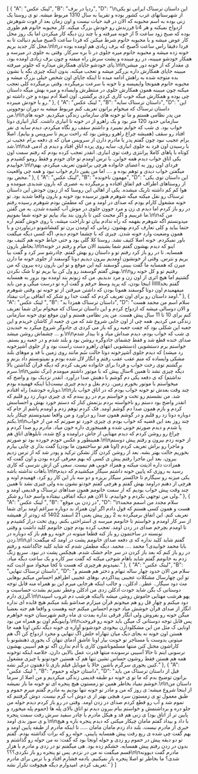 [
  {
    "A": "لینک عکس",
    "B": "ردپا در برف",
    "D": "\nاین داستان ترسناک ایرانی تو یکی از شهرستانهای غرب کشور بوده و تقریبا به سال 1310 مربوط میشه. تو ی روستا یک زنی بوده به اسم محبوبه که الان در قید حیات نیست و اون زمان بعد از فوت شوهرش ازدواج نمیکنه و هر 4تا فرزندش رو خودش بزرگ میکنه. کار محبوبه خانوم هم طوری بوده که صبح زود ساعت 5 از خونه میرفته و با چند زن دیگه کار میکردن اما یک روز محل کار عوض میشه و با محبوبه خانوم شرط میکنن که فردا ساعت 5صبح میایم دنبالت تا به محل کار جدید بریم.\n\nفردا دقیقا راس ساعت 5صبح که برف زیادی هم اومده بوده در خونه زده میشه و محبوبه خانوم میره جلوی در تا بره سرکار. وقتی به جلوی در میرسه و همکار خودشو میبینه، در رو میبنده و پشت سرش راه میفته و چون برف زیادی اومده بود، پای خودشو جاپای همکارش میذاره که جلوتر میرفته.\n\nی مقدار که از خونه دور میشن میبینه جاپای همکارش داره بزرگتر میشه و تعجب میکنه. بدون اینکه چیزی بگه یا نشون بده متوجه شده به راهش ادامه میده تا اینکه جاپای اون شخص خیلی بزرگ میشه و محبوبه خانوم همونجا وایمیسه و تا خونه با سرعت برمیگرده. وقتی برمیگرده کلی تعجب میکنه چون میبینه همون همکارش جلوی در منتظرش وایساده و میره بهش میگه داستان چی بوده و همکارش میگه خوب کاری کردی برگشتی. اون اصلا آدم نبوده و جن داشته تو رو با خودش میبرده."
  },
  {
    "A": "لینک عکس ",
    "B": "داستان ترسناک سایه",
    "D": "این داستان ترسناک که میخوام براتون تعریف کنم مربوط میشه به دوران نوجوونی من.\n\nمن پدر نظامی هستم و ما تو خونه های سازمانی زندگی میکردیم. خونه های سازمانی حدود 120 متر بود و یک راهرو از در خونه تا انباری داشت. کنار انباری دوتا خواب بود. ی شب که خوابم نمیبرد و داشتم سقف رو نگاه میکردم، دیدم سایه ی نفر افتاد رو سقف (همیشه چراغ راهرو روشن بود که راحت بریم تا سرویس و بیایم). اصلا برام عجیب نبود چون گفتم پدر یا مادرم دارن از سرویس میان که ی دفعه برام عجیب تر شد.\n\nبا رسیدن اون فرد به جلوی انباری، سایه روی پرده اتاق افتاد و دیدم ی آدمی قد کوتاه با پاهای کاملا پرانتزی رفت توی انباری. انقدر تعجب کرده بودم که رفتم سمت اون یکی اتاق خواب دیدم همه خوابن. با ترس اومدم تو جای خودم و فقط رومو کشیدم و خوابیدم.\n\nفردای اون روز به اعضای خانواده هرچی براشون تعریف میکردم، بهم میگفتن خواب دیدی و توهم بوده و .... اما من یقین دارم خواب نبود و همه چی واقعیت محض بود."
  },
  {
    "A": "لینک عکس",
    "B": "مهمون ناخونده",
    "D": "این داستان توی یکی از روستاهای اطراف قم اتفاق افتاده و برمیگرده به عصری که بارون شدیدی میومده و هوا کم کم داشته تاریک میشده. یکی از اهالی این روستا که از زبون خودش این داستان ترسناک رو نقل میکنه میگه شوهرم هنوز نرسیده بود خونه و بارون واقعا شدید بود. تو خونه مشغول کارام بودم که صدای در اومد و من که مطمئن بودم شوهرم رسیده رفتم در رو باز کردم اما دیدم ی زن و مرد جوون جلوی در موش آب کشیده شدن. به من گفتن ما غریبیم و اگر محبت کنی تا بارون بند بیاد بیایم تو خونه شما بمونیم.\n\nمن که میدونستم اگه شوهرم بفهمه که راه ندادم بیان تو ناراحت میشه، با روی خوش گفتم آره حتما بیاید و کلی تعارف کردم بهشون. زمانی که اومدن برن تو کفشاشونو درنیاوردن و با همون وضعیت وارد خونه شدن. چیزی که با چشما خودم دیدم، اگه کسی دیگه میگفت باور نمیکردم. خونه اصلا کثیف نشد. روستا کلا گلی بود و حتی حیاط خونه هم کثیف بود بخاطر بارون.\n\nاینو که دیدم بهشون گفتم شما بشینید الان میام و رفتم در خونه همسایه. تا در رو باز کرد رفتم تو و داستان رو بهش گفتم. چادرشو سر کرد و گفت بیا بریم و نترس. وقتی از خونشون اومدیم بیرون دیدیم دوتا گوسفند از جلوی خونه ما دارن میرن که همسایه ما گفت ببینی گوسفند کیه این موقع و تو این بارون زده بیرون که من بهش گفتم گوسفند رو ول کن بیا بریم تو تا شک نکردن.\n\nرفتیم تو و کل خونه رو گشتیم اما هیچ اثری از اون زن و مرد ندیدیم. من که زبونم بند اومده بود بزور به همسایه گفتم بخداااااا اینجا بودن، که پرید وسط حرفم و گفت آره تو درست میگی و من باید میفهمیدم اون دوتا گوسفند همونا بودن که داشتن میرفتن از تو خونه تو. وقتی شوهرم اومد داستان رو برای اون تعریف کردم که گفت خدا رو شکر که اتفاقی برات نیفتاد."
  },
  {
    "A": "لینک عکس ",
    "B": "داستان ترسناک همزدا بد",
    "D": "سلام اسم من محمد هست و الان دوسالی میشه که ازدواج کردم و این داستان ترسناک که میخوام برای شما تعریف کنم برای 10 تا 11 سال پیش هست. من پدر نظامی هستم و اون موقع توی خونه سازمانی زندگی می کردیم. همه چی از اون جایی شروع شد که من ی جعبه از کاشان خریدم و این جعبه این شکلی بود که چفت جعبه رو که باز می کردی ی جادوگر شروع میکرد به خندیدن و ... چشماش روشن میشد.\n\nی شب که خواب بودم، دیدم صداش میاد و تا بیدار شدم صدای خنده قطع شد و فقط چشمای جادوگره روشن بود و بلند شدم و در جعبه رو بستم. خواستم برم دستشویی (دستشویی انتهای راهرو دست راست بود و از جلوی آشپزخونه رد میشد) که دیدم جلوی آشپزخونه دوتا حالت سُم مانند روی زمین با قد و موهای بلند مشکی وایساده که منم عقب عقب رفتم و انگار لال شده بودم و نمیتونستم داد بزنم و برگشتم توی رخت خواب و فردا برای خانواده تعریف کردم که دیگه قرآن گذاشتن بالا سرم.\n\nدیگه چیزی نشد تا همین 4سال پیش که با موتور داشتم میومدم (ترک نشین نداشتم) که ی دفعه یکی دم گوشم با دهنش صدا درآورد. انقدر نزدیک بود و واضح که میخواستم با موتور بخورم زمین. زدم بغل و دیدم چیزی نیست(با اینکه فهمیده بودم دوباره خودشه) راه افتادم.\n\nچند وقت بعدش تو خونه خواب بودم که در اتاق خواب باز شد. من نشستم رو تخت و خواستم برم در رو ببندم که ی چیزی دوبار زد رو قلبم که انقدر واضح بود دستم رو ناخواسته بردم بزنمش کنار که دستم خورد بهش و احساسش کردم و بازم همون صدا دم گوشم اومد. فک کردم توهم زدم و اومدم پاشم از جام که دوباره دوتا زد رو قلبم و در گوشم همون صدا رو درآورد و من واقعا نمیدونستم چیکار باید بکنم.\n\nچند روز بعد این قضیه که خواب بودم ی چیزی خورد تو صورتم که من از خواب پا شدم و دیدم صورتم خونی شده و همینجوری داره خون میاد. مادرم رو صدا کردم و چراغ رو روشن کردم که دیدم مهتابی از جاش دراومده و کج شده، تابلوهای اتاق هم همینطور و عکس خودم خورده بود تو صورتم.\n\nاز خونه زدم بیرون و رفتم پیش دوستم و ماجرا رو براش تعریف کردم (اونا هم تو ساختمون ما بودن) گفت بذار ی چایی بیارم بخوریم حالت بهتر بشه. بعد از روشن کردن گاز نشکن ترکید و پودر شد که از ترس زدیم بیرون. بعد این ماجرا رفتم پیش ی کسی که بهم معرفی کرده بودن و اون گفت که همزادت داره اذیتت میکنه و همزاد خوبی هم نیست. سعی کن ازش نترسی که کاری باهات نداشته باشه.\n\nرسید به روزی که پایین خونه داشتم سیگار میکشیدم که دیدم یکی میزنه رو سیگارم تا خاکستر سیگار بریزه و دو سه بار این کار رو کرد. فهمیدم اونه و هرچی از دهنم دراومد بهش گفتم و هرچی گفتم خودتو نشون بده ولی چیزی نشد تا همین چند وقت پیش خواب بودیم که از سمت خانومم همون صداهای ترسناک و قدیمی اومد و ولی من توجهی نکردم و خوابیدم. تا الان هم دیگه اتفاقی نیفتاده واسم خدا رو شکر."
  },
  {
    "A": "لینک عکس ",
    "B": "در زدن بی موقع",
    "D": "\nسلام مجدد من اسمم محمد هست و همون کسی هستم که قول دادم اگر اون همزاد بد دوباره سراغم اومد برای شما تعریف کنم. این اتفاق برمیگرده به 2 روز پیش یعنی 21 اسفند 1402 که زودتر از همیشه از سر کار اومدم و خواستم تا خانومم میرسه ی استراحتی بکنم. روی تخت دراز کشیدم و تا اومدم بچرخم صدای در زدن اومد. تعجب کرده بودم چون خانومم کلید داشت و وقتی تونسته در ساختمون رو باز کنه قطعا میتونه در خونه رو هم باز که دوباره در زدن.\n\nگفتم شاید کلید نداره که ی دفعه صدای خانومم پشت در اومد که میگفت: ای بابا محمد خوابیدی؟ محمد .... محمد. دیگه مطمئن شدم که شاید کلید جاگذاشته و رفتم در رو باز کنم که بعد باز کردن در سر جام خشک شدم. هیچکس پشت در نبود. سریع زنگ زدم به خانومم گفتم شاید باهام شوخی میکنه که گفت سر کاره و یک ساعت دیگه میاد. نمیدونم هرچیزی که هست تا کجا میخواد منو اذیت کنه."
  },
  {
    "A": "لینک عکس",
    "B": "داستان ترسناک تنهایی",
    "D": "سلام من الان حدود چهار ساله تنهام و دختر هم هستم و تو این چهارسال مشکلات عجیبی پیداکردم. بوهای عجیبی اطرافم احساس میکنم بوهایی مث دود سیگار.. عطر.. ادکلن.. و جالب اینکه هرجایی میرم این بو همراه منه قابل توجه دوستانی ک بگن شاید خودت ادکلن زدی من ادکلن وعطر نمیزنم بشدت حساسیت و آلرژی دارم.\n\nیهو هرشب مهتابی خاموش روشن میشه بااینکه هرشب دم غروب اسپند دود میکنم و چهار قل رو هم میخونم قرآن میزارم صداشو بلند میکنم هیچ فایده ای نداره انگار از صدای قرآن خوشش میاد خودم احساس میکنم جنه وهست و واقعا هم جنه بعضیا میگن خونه رو بفروش ولی انگار فرقی نداره بمدت ی ماه رفتم شهرستان خونه خواهرم واینوبگم اون بو همراه من بود.\n\nپس قابل توجه دوستانی ک میگن باید خونه رو فروخت اونایی ک مثل من این مشکلودارن بیخودی خودشونو آواره ی خونه دیگه نکنن اونا همه جا هستن اون خونه نه یجای دیگ میان تنهاراه حلش اگ تنهایی و مجرد ازدواج کن اگ هم میتونی یدوست یا مستاجر تو خونت بیار اونا عاشق آدمای تنهان ک یجوری ذهنشونو با کاراشون مختل کنن منتها مسلموناشون کاری با آدم ندارن اگه تو هم آسیبی بهشون نرسونی اینم تا حالا آسیبی نرسونده منتها قدرت عمل بالایی دارن. خلاصه اینکه توخونه همه هم هستن فقط روشون حساس نشین تنها هم ک هستین خودتونو با چیزی مشغول کنین یجوری سرگرم باشین حالا یا موبایل فیلم بازی تا ذهنتون درگیر نشه."
  },
  {
    "A": "لینک عکس ",
    "B": "داستان حوله و حموم",
    "D": "قبل از داستان ترسناک من باید براتون توضیح بدم که ما تو ی خونه دو طبقه قدیمی زندگی میکردیم و من اصلا از سرما خوشم نمیاد بخاطر همین تو زمستون هیچ پنجره ای تو خونه ما باز نمیشه.\n\nداستان من از اینجا شروع میشه: ی روز که من و مادر تو خونه تنها بودیم به مادرم گفتم میرم حموم و طبق معمول تو ی زمستون سرد هیچی بهتر از ی دوش آب گرم نیست. دوش گرفتنم که تموم شد و آب رو قطع کردم صدای در زدن اومد. وقتی در رو باز کردم دیدم حوله من جلو دره و برداشتمش و خواستم بیام بیرون دیدم تو اتاق بالای پله ها (حموم پله میخورد و پایین تر از اتاق بود) ی زنی هم قد و هیکل مادرم با چادر سفید سرش رفت سمت پنجره و ی سوز بدی اومد.\n\nبا داد و بیداد گفتم مامان چیکار میکنی که دیدم پنجره بازه و هیچ خبری از مادرم نیست. بلند داد زدم مامان مامان ..... تا اینکه مادرم از طبقه پایین اومد و بهم گفت چی شده ی ربع رفت پیش همسایه پایینی. حوله رو که برات گذاشته بودم. گفتم تو دو دیقه پیش در حموم رو زدی و حوله اونجا بود که گفت: نه من حوله رو گذاشتم و بدون در زدن رفتم پیش همسایه. خشکم زده بود. هی میگفتم تو در زدی و مادرم با هزار قسم میگفت نه من در نزدم. پس تو پنجره رو باز نکردی؟؟؟\n\nمادرم گفت دیوونه شدی؟ ما بخاطر تو اصلا پنجره باز نمیکنیم. یادمه فشارم افتاد و با ترس برای مادرم تعریف کردم. امیدوارم دیگه هیچوقت تکرار نشه."
  }
]
